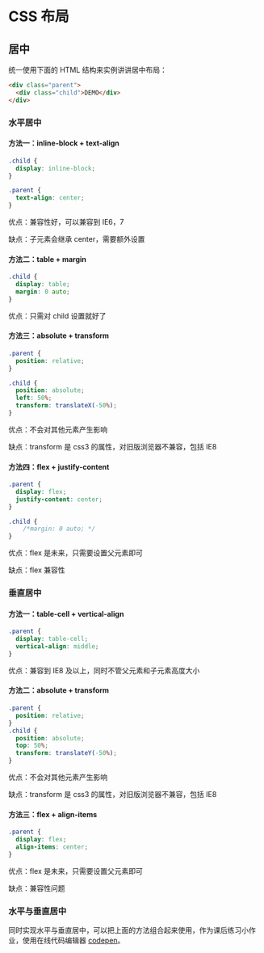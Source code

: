# CSS 布局

## 居中

统一使用下面的 HTML 结构来实例讲讲居中布局：

```html
<div class="parent">
  <div class="child">DEMO</div>
</div>
```

### 水平居中

#### 方法一：inline-block + text-align

```css
.child {
  display: inline-block;
}

.parent {
  text-align: center;
}
```

优点：兼容性好，可以兼容到 IE6，7

缺点：子元素会继承 center，需要额外设置


#### 方法二：table + margin

```css
.child {
  display: table;
  margin: 0 auto;
}
```

优点：只需对 child 设置就好了


#### 方法三：absolute + transform

```css
.parent {
  position: relative;
}

.child {
  position: absolute;
  left: 50%;
  transform: translateX(-50%);
}
```

优点：不会对其他元素产生影响

缺点：transform 是 css3 的属性，对旧版浏览器不兼容，包括 IE8

#### 方法四：flex + justify-content

```css
.parent {
  display: flex;
  justify-content: center;
}

.child {
	/*margin: 0 auto; */
}
```

优点：flex 是未来，只需要设置父元素即可

缺点：flex 兼容性

### 垂直居中

#### 方法一：table-cell + vertical-align

```css
.parent {
  display: table-cell;
  vertical-align: middle;
}
```

优点：兼容到 IE8 及以上，同时不管父元素和子元素高度大小

#### 方法二：absolute + transform

```css
.parent {
  position: relative;
}
.child {
  position: absolute;
  top: 50%;
  transform: translateY(-50%);
}
```

优点：不会对其他元素产生影响

缺点：transform 是 css3 的属性，对旧版浏览器不兼容，包括 IE8

#### 方法三：flex + align-items

```css
.parent {
  display: flex;
  align-items: center;
}
```

优点：flex 是未来，只需要设置父元素即可

缺点：兼容性问题

### 水平与垂直居中

同时实现水平与垂直居中，可以把上面的方法组合起来使用，作为课后练习小作业，使用在线代码编辑器 [codepen](http://codepen.io/)。

